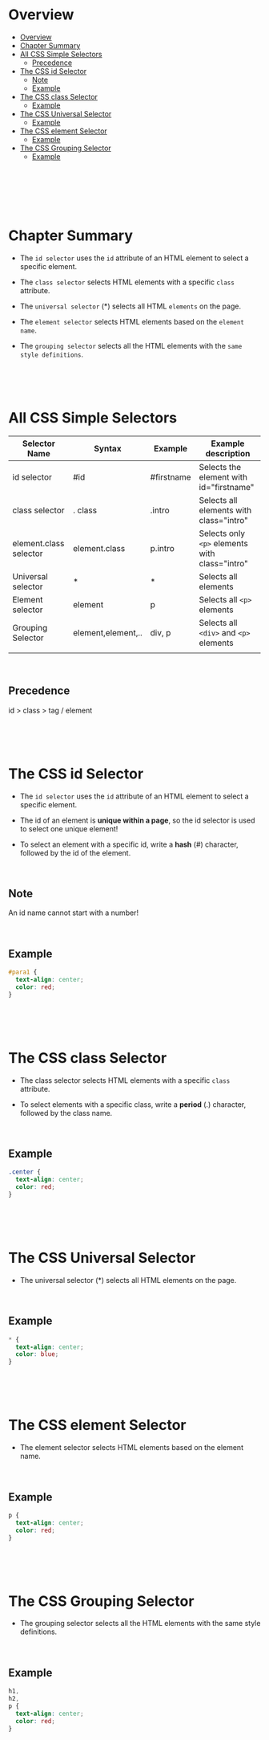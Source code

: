 # Overview

- [Overview](#overview)
- [Chapter Summary](#chapter-summary)
- [All CSS Simple Selectors](#all-css-simple-selectors)
  - [Precedence](#precedence)
- [The CSS id Selector](#the-css-id-selector)
  - [Note](#note)
  - [Example](#example)
- [The CSS class Selector](#the-css-class-selector)
  - [Example](#example-1)
- [The CSS Universal Selector](#the-css-universal-selector)
  - [Example](#example-2)
- [The CSS element Selector](#the-css-element-selector)
  - [Example](#example-3)
- [The CSS Grouping Selector](#the-css-grouping-selector)
  - [Example](#example-4)

&nbsp;

&nbsp;

&nbsp;

# Chapter Summary

- The `id selector` uses the `id` attribute of an HTML element to select a specific element.

- The `class selector` selects HTML elements with a specific `class` attribute.

- The `universal selector` (\*) selects all HTML `elements` on the page.

- The `element selector` selects HTML elements based on the `element name`.

- The `grouping selector` selects all the HTML elements with the `same style definitions`.

&nbsp;

&nbsp;

# All CSS Simple Selectors

| Selector Name          | Syntax             | Example    | Example description                            |
| ---------------------- | ------------------ | ---------- | ---------------------------------------------- |
| id selector            | #id                | #firstname | Selects the element with id="firstname"        |
| class selector         | . class            | .intro     | Selects all elements with class="intro"        |
| element.class selector | element.class      | p.intro    | Selects only `<p>` elements with class="intro" |
| Universal selector     | \*                 | \*         | Selects all elements                           |
| Element selector       | element            | p          | Selects all `<p>` elements                     |
| Grouping Selector      | element,element,.. | div, p     | Selects all `<div>` and `<p>` elements         |
|                        |                    |            |                                                |

&nbsp;

## Precedence

id > class > tag / element

&nbsp;

&nbsp;

# The CSS id Selector

- The `id selector` uses the `id` attribute of an HTML element to select a specific element.

- The id of an element is **unique within a page**, so the id selector is used to select one unique element!

- To select an element with a specific id, write a **hash** (#) character, followed by the id of the element.

&nbsp;

## Note

An id name cannot start with a number!

&nbsp;

## Example

```css
#para1 {
  text-align: center;
  color: red;
}
```

&nbsp;

&nbsp;

# The CSS class Selector

- The class selector selects HTML elements with a specific `class` attribute.

- To select elements with a specific class, write a **period** (.) character, followed by the class name.

&nbsp;

## Example

```css
.center {
  text-align: center;
  color: red;
}
```

&nbsp;

&nbsp;

# The CSS Universal Selector

- The universal selector (\*) selects all HTML elements on the page.

&nbsp;

## Example

```css
* {
  text-align: center;
  color: blue;
}
```

&nbsp;

&nbsp;

# The CSS element Selector

- The element selector selects HTML elements based on the element name.

&nbsp;

## Example

```css
p {
  text-align: center;
  color: red;
}
```

&nbsp;

&nbsp;

# The CSS Grouping Selector

- The grouping selector selects all the HTML elements with the same style definitions.

&nbsp;

## Example

```css
h1,
h2,
p {
  text-align: center;
  color: red;
}
```

&nbsp;

&nbsp;
